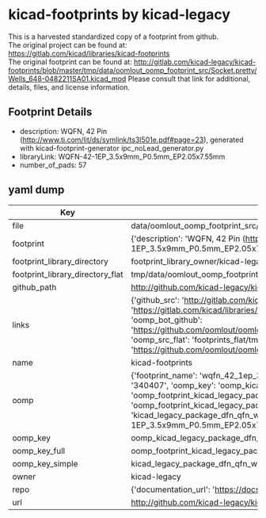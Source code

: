 # kicad-footprints by kicad-legacy  
This is a harvested standardized copy of a footprint from github.  
The original project can be found at:  
https://gitlab.com/kicad/libraries/kicad-footprints  
The original footprint can be found at:
http://gitlab.com/kicad-legacy/kicad-footprints/blob/master/tmp/data/oomlout_oomp_footprint_src/Socket.pretty/Wells_648-0482211SA01.kicad_mod
Please consult that link for additional, details, files, and license information.  
## Footprint Details
* description: WQFN, 42 Pin (http://www.ti.com/lit/ds/symlink/ts3l501e.pdf#page=23), generated with kicad-footprint-generator ipc_noLead_generator.py  
* libraryLink: WQFN-42-1EP_3.5x9mm_P0.5mm_EP2.05x7.55mm  
* number_of_pads: 57  
## yaml dump  
| Key | Value |  
| --- | --- |  
| file | data/oomlout_oomp_footprint_src/kicad-footprints/Package_DFN_QFN.pretty/WQFN-42-1EP_3.5x9mm_P0.5mm_EP2.05x7.55mm.kicad_mod |  
| footprint | {'description': 'WQFN, 42 Pin (http://www.ti.com/lit/ds/symlink/ts3l501e.pdf#page=23), generated with kicad-footprint-generator ipc_noLead_generator.py', 'libraryLink': 'WQFN-42-1EP_3.5x9mm_P0.5mm_EP2.05x7.55mm', 'number_of_pads': 57} |  
| footprint_library_directory | footprint_library_owner/kicad-legacy_kicad-footprints |  
| footprint_library_directory_flat | tmp/data/oomlout_oomp_footprint_src/footprints_flat/kicad_legacy_package_dfn_qfn_wqfn_42_1ep_3_5x9mm_p0_5mm_ep2_05x7_55mm/working |  
| github_path | http://github.com/kicad-legacy/kicad-footprints/blob/master/tmp/data/oomlout_oomp_footprint_src/Package_DFN_QFN.pretty/WQFN-42-1EP_3.5x9mm_P0.5mm_EP2.05x7.55mm.kicad_mod |  
| links | {'github_src': 'http://gitlab.com/kicad-legacy/kicad-footprints/blob/master/tmp/data/oomlout_oomp_footprint_src/Socket.pretty/Wells_648-0482211SA01.kicad_mod', 'github_src_repo': 'https://gitlab.com/kicad/libraries/kicad-footprints', 'oomp_bot': 'tmp/data/oomlout_oomp_footprint_src/footprints/kicad_legacy_package_dfn_qfn_wqfn_42_1ep_3_5x9mm_p0_5mm_ep2_05x7_55mm/working', 'oomp_bot_github': 'https://github.com/oomlout/oomlout_oomp_footprint_bot/tree/main/tmp/data/oomlout_oomp_footprint_src/footprints/kicad_legacy_package_dfn_qfn_wqfn_42_1ep_3_5x9mm_p0_5mm_ep2_05x7_55mm/working', 'oomp_src_flat': 'footprints_flat/tmp/data/oomlout_oomp_footprint_src/footprints_flat/kicad_legacy_package_dfn_qfn_wqfn_42_1ep_3_5x9mm_p0_5mm_ep2_05x7_55mm/working', 'oomp_src_flat_github': 'https://github.com/oomlout/oomlout_oomp_footprint_src/tree/main/tmp/data/oomlout_oomp_footprint_src/footprints_flat/kicad_legacy_package_dfn_qfn_wqfn_42_1ep_3_5x9mm_p0_5mm_ep2_05x7_55mm/working'} |  
| name | kicad-footprints |  
| oomp | {'footprint_name': 'wqfn_42_1ep_3_5x9mm_p0_5mm_ep2_05x7_55mm', 'library_name': 'package_dfn_qfn', 'md5': '34040748e2b24ffd4b3b5ce1f675c171', 'md5_10': '34040748e2', 'md5_5': '34040', 'md5_6': '340407', 'oomp_key': 'oomp_kicad_legacy_package_dfn_qfn_wqfn_42_1ep_3_5x9mm_p0_5mm_ep2_05x7_55mm', 'oomp_key_extra': 'oomp_footprint_kicad_legacy_package_dfn_qfn_wqfn_42_1ep_3_5x9mm_p0_5mm_ep2_05x7_55mm', 'oomp_key_full': 'oomp_footprint_kicad_legacy_package_dfn_qfn_wqfn_42_1ep_3_5x9mm_p0_5mm_ep2_05x7_55mm_340407', 'oomp_key_simple': 'kicad_legacy_package_dfn_qfn_wqfn_42_1ep_3_5x9mm_p0_5mm_ep2_05x7_55mm', 'original_filename': 'data/oomlout_oomp_footprint_src/kicad-footprints/Package_DFN_QFN.pretty/WQFN-42-1EP_3.5x9mm_P0.5mm_EP2.05x7.55mm.kicad_mod', 'owner_name': 'kicad_legacy'} |  
| oomp_key | oomp_kicad_legacy_package_dfn_qfn_wqfn_42_1ep_3_5x9mm_p0_5mm_ep2_05x7_55mm |  
| oomp_key_full | oomp_footprint_kicad_legacy_package_dfn_qfn_wqfn_42_1ep_3_5x9mm_p0_5mm_ep2_05x7_55mm |  
| oomp_key_simple | kicad_legacy_package_dfn_qfn_wqfn_42_1ep_3_5x9mm_p0_5mm_ep2_05x7_55mm |  
| owner | kicad-legacy |  
| repo | {'documentation_url': 'https://docs.github.com/rest/repos/repos#get-a-repository', 'message': 'Not Found'} |  
| url | http://github.com/kicad-legacy/kicad-footprints |  

